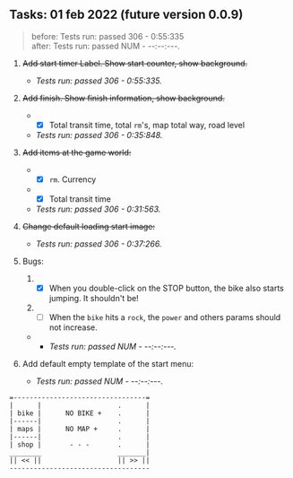## Tasks: 01 feb 2022 (future version 0.0.9)
>before: Tests run: passed 306 - 0:55:335\
> after: Tests run: passed NUM - --:--:---.

1. ~~Add start timer Label. Show start counter, show background.~~
    * _Tests run: passed 306 - 0:55:335._


2. ~~Add finish. Show finish information, show background.~~
    * - [x] Total transit time, total `rm`'s, map total way, road level
    * _Tests run: passed 306 - 0:35:848._


3. ~~Add items at the game world:~~
    * - [x] `rm`. Currency
    * - [x] Total transit time
    * _Tests run: passed 306 - 0:31:563._


4. ~~Change default loading start image:~~
    + _Tests run: passed 306 - 0:37:266._


5. Bugs:
   1. -[x] When you double-click on the STOP button, the bike also starts jumping. It shouldn't be!
   2. -[ ] When the `bike` hits a `rock`, the `power` and others params should not increase.
   + + _Tests run: passed NUM - --:--:---._

   
6. Add default empty template of the start menu:
    * _Tests run: passed NUM - --:--:---._
```
=---------------------------------=
|      |                   .      |
| bike |      NO BIKE +    .      |
|------|                   .      |
| maps |      NO MAP +     .      |
|------|                   .      |
| shop |       - - -       .      |
________                   _______|
|| << ||                   || >> ||
-----------------------------------
```
